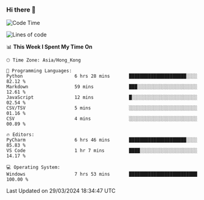 ### Hi there 👋

<!--
**RoiexLee/RoiexLee** is a ✨ _special_ ✨ repository because its `README.md` (this file) appears on your GitHub profile.

Here are some ideas to get you started:

- 🔭 I’m currently working on ...
- 🌱 I’m currently learning ...
- 👯 I’m looking to collaborate on ...
- 🤔 I’m looking for help with ...
- 💬 Ask me about ...
- 📫 How to reach me: ...
- 😄 Pronouns: ...
- ⚡ Fun fact: ...
-->

<!--START_SECTION:waka-->
![Code Time](http://img.shields.io/badge/Code%20Time-484%20hrs%205%20mins-blue)

![Lines of code](https://img.shields.io/badge/From%20Hello%20World%20I%27ve%20Written-37.3%20thousand%20lines%20of%20code-blue)

📊 **This Week I Spent My Time On** 

```text
🕑︎ Time Zone: Asia/Hong_Kong

💬 Programming Languages: 
Python                   6 hrs 28 mins       █████████████████████░░░░   82.12 % 
Markdown                 59 mins             ███░░░░░░░░░░░░░░░░░░░░░░   12.61 % 
JavaScript               12 mins             █░░░░░░░░░░░░░░░░░░░░░░░░   02.54 % 
CSV/TSV                  5 mins              ░░░░░░░░░░░░░░░░░░░░░░░░░   01.16 % 
CSV                      4 mins              ░░░░░░░░░░░░░░░░░░░░░░░░░   00.89 % 

🔥 Editors: 
PyCharm                  6 hrs 46 mins       █████████████████████░░░░   85.83 % 
VS Code                  1 hr 7 mins         ████░░░░░░░░░░░░░░░░░░░░░   14.17 % 

💻 Operating System: 
Windows                  7 hrs 53 mins       █████████████████████████   100.00 % 
```


 Last Updated on 29/03/2024 18:34:47 UTC
<!--END_SECTION:waka-->
